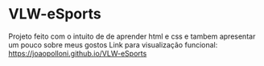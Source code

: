 # VLW-eSports
Projeto feito com o intuito de de aprender html e css e tambem apresentar um pouco sobre meus gostos
Link para visualização funcional: https://joaopolloni.github.io/VLW-eSports
